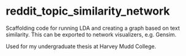# reddit_topic_similarity_network

Scaffolding code for running LDA and creating a graph based on text similarity. This can be exported to network visualizers, e.g. Gensim.

Used for my undergraduate thesis at Harvey Mudd College.
